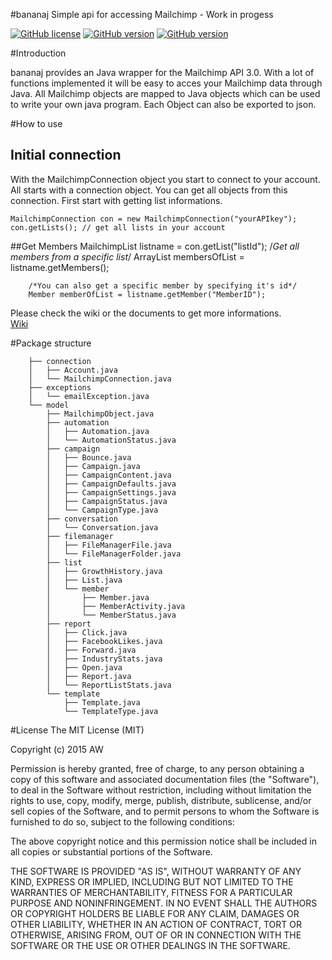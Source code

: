 #bananaj
Simple api for accessing Mailchimp - Work in progess

[![GitHub license](https://img.shields.io/badge/license-MIT-lightgrey.svg)](https://raw.githubusercontent.com/gr4h4n/mailchimpwrapper/master/license.md)
[![GitHub version](https://img.shields.io/badge/version-v1.0.0--alpha-orange.svg)](https://github.com/gr4h4n/mailchimpwrapper/releases/tag/v1.0.0-alpha)
[![GitHub version](https://img.shields.io/badge/coverage-35%25-FFEB3B.svg)](https://github.com/gr4h4n/mailchimpwrapper)



#Introduction

bananaj provides an Java wrapper for the Mailchimp API 3.0. With a lot of functions implemented it will be easy to acces your Mailchimp data through Java. All Mailchimp objects are mapped to Java objects which can be used to write your own java program. Each Object can also be exported to json.

#How to use
## Initial connection
With the MailchimpConnection object you start to connect to your account. All starts with a connection object. 
You can get all objects from this connection. First start with getting list informations.

    MailchimpConnection con = new MailchimpConnection("yourAPIkey");
    con.getLists(); // get all lists in your account
    
##Get Members
        MailchimpList listname = con.getList("listId");
        /*Get all members from a specific list*/
        ArrayList<Member> membersOfList = listname.getMembers();
      
        /*You can also get a specific member by specifying it's id*/
        Member memberOfList = listname.getMember("MemberID");
        

Please check the wiki or the documents to get more informations. <br>
[Wiki](https://github.com/gr4h4n/simplemailchimp/wiki/)


#Package structure
   
        ├── connection
        │   ├── Account.java
        │   └── MailchimpConnection.java
        ├── exceptions
        │   └── emailException.java
        └── model
            ├── MailchimpObject.java
            ├── automation
            │   ├── Automation.java
            │   └── AutomationStatus.java
            ├── campaign
            │   ├── Bounce.java
            │   ├── Campaign.java
            │   ├── CampaignContent.java
            │   ├── CampaignDefaults.java
            │   ├── CampaignSettings.java
            │   ├── CampaignStatus.java
            │   └── CampaignType.java
            ├── conversation
            │   └── Conversation.java
            ├── filemanager
            │   ├── FileManagerFile.java
            │   └── FileManagerFolder.java
            ├── list
            │   ├── GrowthHistory.java
            │   ├── List.java
            │   └── member
            │       ├── Member.java
            │       ├── MemberActivity.java
            │       └── MemberStatus.java
            ├── report
            │   ├── Click.java
            │   ├── FacebookLikes.java
            │   ├── Forward.java
            │   ├── IndustryStats.java
            │   ├── Open.java
            │   ├── Report.java
            │   └── ReportListStats.java
            └── template
                ├── Template.java
                └── TemplateType.java

#License
The MIT License (MIT)

Copyright (c) 2015 AW

Permission is hereby granted, free of charge, to any person obtaining a copy
of this software and associated documentation files (the "Software"), to deal
in the Software without restriction, including without limitation the rights
to use, copy, modify, merge, publish, distribute, sublicense, and/or sell
copies of the Software, and to permit persons to whom the Software is
furnished to do so, subject to the following conditions:

The above copyright notice and this permission notice shall be included in all
copies or substantial portions of the Software.

THE SOFTWARE IS PROVIDED "AS IS", WITHOUT WARRANTY OF ANY KIND, EXPRESS OR
IMPLIED, INCLUDING BUT NOT LIMITED TO THE WARRANTIES OF MERCHANTABILITY,
FITNESS FOR A PARTICULAR PURPOSE AND NONINFRINGEMENT. IN NO EVENT SHALL THE
AUTHORS OR COPYRIGHT HOLDERS BE LIABLE FOR ANY CLAIM, DAMAGES OR OTHER
LIABILITY, WHETHER IN AN ACTION OF CONTRACT, TORT OR OTHERWISE, ARISING FROM,
OUT OF OR IN CONNECTION WITH THE SOFTWARE OR THE USE OR OTHER DEALINGS IN THE
SOFTWARE.
